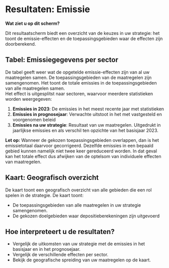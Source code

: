 # Resultaten: Emissie
 **Wat ziet u op dit scherm?**

Dit resultaatscherm biedt een overzicht van de keuzes in uw strategie: het toont de emissie-effecten en de toepassingsgebieden waar de effecten zijn doorberekend.

## Tabel: Emissiegegevens per sector

De tabel geeft weer wat de opgetelde emissie-effecten zijn van al uw maatregelen samen. De toepassingsgebieden van de maatregelen zijn samengenomen. Het toont de totale emissies in de toepassingsgebieden van alle maatregelen samen.   
Het effect is uitgesplitst naar sectoren, waarvoor meerdere statistieken worden weergegeven:

1. **Emissies in 2023**: De emissies in het meest recente jaar met statistieken  
2. **Emissies in prognosejaar**: Verwachte uitstoot in het met vastgesteld en voorgenomen beleid  
3. **Emissies na uw strategie**: Resultaat van uw maatregelen. Uitgedrukt in jaarlijkse emissies en als verschil ten opzichte van het basisjaar 2023\.

**Let op:** Wanneer de gekozen toepassingsgebieden overlappen, dan is het emissietotaal daarvoor gecorrigeerd. Dezelfde emissies in een bepaald gebied kunnen namelijk niet twee keer gereduceerd worden. In dat geval kan het totale effect dus afwijken van de optelsom van individuele effecten van maatregelen.

## Kaart: Geografisch overzicht

De kaart toont een geografisch overzicht van alle gebieden die een rol spelen in de strategie. De kaart toont:

- De toepassingsgebieden van alle maatregelen in uw strategie samengenomen.  
- De gekozen doelgebieden waar depositieberekeningen zijn uitgevoerd

## Hoe interpreteert u de resultaten?

- Vergelijk de uitkomsten van uw strategie met de emissies in het basisjaar en in het prognosejaar.  
- Vergelijk de verschillende effecten per sector.  
- Bekijk de geografische spreiding van uw maatregelen op de kaart.
